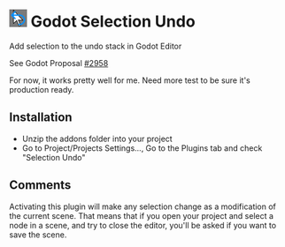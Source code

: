 # <img src="selection_undo.png" width="32" height="32"> Godot Selection Undo

Add selection to the undo stack in Godot Editor

See Godot Proposal [#2958](https://github.com/godotengine/godot-proposals/issues/2958)

For now, it works pretty well for me. Need more test to be sure it's production ready.

## Installation
 * Unzip the addons folder into your project
 * Go to Project/Projects Settings..., Go to the Plugins tab and check "Selection Undo"

## Comments
Activating this plugin will make any selection change as a modification of the current scene. That means that if you open your project and select a node in a scene, and try to close the editor, you'll be asked if you want to save the scene.
